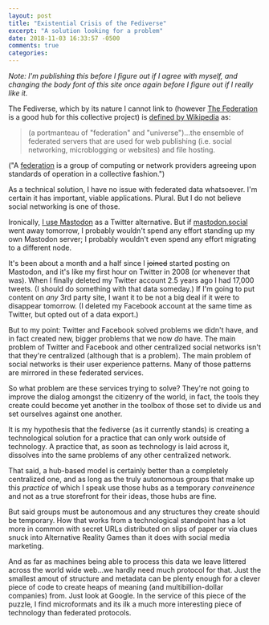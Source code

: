 ```yaml
---
layout: post
title: "Existential Crisis of the Fediverse"
excerpt: "A solution looking for a problem"
date: 2018-11-03 16:33:57 -0500
comments: true
categories: 
---
```


_Note: I'm publishing this before I figure out if I agree with myself, and changing the body font of this site once again before I figure out if I really like it._

The Fediverse, which by its nature I cannot link to (however [The Federation](https://the-federation.info/) is a good hub for this collective project) is [defined by Wikipedia](https://en.wikipedia.org/wiki/Fediverse) as:

>(a portmanteau of "federation" and "universe")...the ensemble of federated servers that are used for web publishing (i.e. social networking, microblogging or websites) and file hosting.

("A [federation](https://en.wikipedia.org/wiki/Federation_(information_technology)) is a group of computing or network providers agreeing upon standards of operation in a collective fashion.")

As a technical solution, I have no issue with federated data whatsoever. I'm certain it has important, viable applications. Plural. But I do not believe social networking is one of those.

Ironically, [I use Mastodon](https://mastodon.social/@dealingwith) as a Twitter alternative. But if [mastodon.social](https://mastodon.social) went away tomorrow, I probably wouldn't spend any effort standing up my own Mastodon server; I probably wouldn't even spend any effort migrating to a different node.

It's been about a month and a half since I ~~joined~~ started posting on Mastodon, and it's like my first hour on Twitter in 2008 (or whenever that was). When I finally deleted my Twitter account 2.5 years ago I had 17,000 tweets. (I should do something with that data someday.) If I'm going to put content on _any_ 3rd party site, I want it to be not a big deal if it were to disappear tomorrow. (I deleted my Facebook account at the same time as Twitter, but opted out of a data export.)

But to my point: Twitter and Facebook solved problems we didn't have, and in fact created new, bigger problems that we now *do* have. The main problem of Twitter and Facebook and other centralized social networks isn't that they're centralized (although that is a problem). The main problem of social networks is their user experience patterns. Many of those patterns are mirrored in these federated services.

So what problem are these services trying to solve? They're not going to improve the dialog amongst the citizenry of the world, in fact, the tools they create could become yet another in the toolbox of those set to divide us and set ourselves against one another.

It is my hypothesis that the fediverse (as it currently stands) is creating a technological solution for a practice that can only work outside of technology. A practice that, as soon as technology is laid across it, dissolves into the same problems of any other centralized network.

That said, a hub-based model is certainly better than a completely centralized one, and as long as the truly autonomous groups that make up this _practice_ of which I speak use those hubs as a temporary _conveinence_ and not as a true storefront for their ideas, those hubs are fine.

But said groups must be autonomous and any structures they create should be temporary. How that works from a technological standpoint has a lot more in common with secret URLs distributed on slips of paper or via clues snuck into Alternative Reality Games than it does with social media marketing. 

And as far as machines being able to process this data we leave littered across the world wide web...we hardly need much protocol for that. Just the smallest amout of structure and metadata can be plenty enough for a clever piece of code to create heaps of meaning (and multibillion-dollar companies) from. Just look at Google. In the service of this piece of the puzzle, I find microformats and its ilk a much more interesting piece of technology than federated protocols. 

